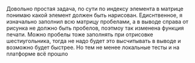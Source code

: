 Довольно простая задача, по сути по индексу элемента в матрице понимаю какой элемент должен быть нарисован. Едиснтвенное, я изначально заполнил всю матрицу пробелами, а в выводе справа от рисунка не должно быть пробелов, поэтмоу так изменена функция печати. Можно пробелы тоже заполнять при отрисовке шестиугольника, тогда не надо будет это высчитывать в выводе и возможно будет быстрее. Но тем не менее локальные тесты и на платформе всё прошло